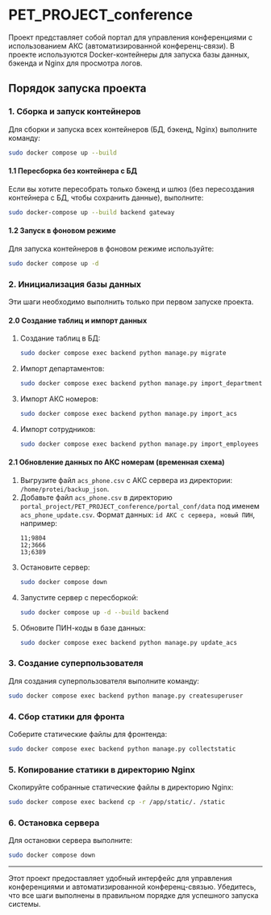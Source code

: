 # PET_PROJECT_conference

Проект представляет собой портал для управления конференциями с использованием АКС (автоматизированной конференц-связи). В проекте используются Docker-контейнеры для запуска базы данных, бэкенда и Nginx для просмотра логов.

## Порядок запуска проекта

### 1. Сборка и запуск контейнеров
Для сборки и запуска всех контейнеров (БД, бэкенд, Nginx) выполните команду:

```bash
sudo docker compose up --build
```

#### 1.1 Пересборка без контейнера с БД
Если вы хотите пересобрать только бэкенд и шлюз (без пересоздания контейнера с БД, чтобы сохранить данные), выполните:

```bash
sudo docker-compose up --build backend gateway
```

#### 1.2 Запуск в фоновом режиме
Для запуска контейнеров в фоновом режиме используйте:

```bash
sudo docker compose up -d
```

### 2. Инициализация базы данных
Эти шаги необходимо выполнить только при первом запуске проекта.

#### 2.0 Создание таблиц и импорт данных
1. Создание таблиц в БД:
   ```bash
   sudo docker compose exec backend python manage.py migrate
   ```

2. Импорт департаментов:
   ```bash
   sudo docker compose exec backend python manage.py import_department
   ```

3. Импорт АКС номеров:
   ```bash
   sudo docker compose exec backend python manage.py import_acs
   ```

4. Импорт сотрудников:
   ```bash
   sudo docker compose exec backend python manage.py import_employees
   ```

#### 2.1 Обновление данных по АКС номерам (временная схема)
1. Выгрузите файл `acs_phone.csv` с АКС сервера из директории: `/home/protei/backup_json`.
2. Добавьте файл `acs_phone.csv` в директорию `portal_project/PET_PROJECT_conference/portal_conf/data` под именем `acs_phone_update.csv`. Формат данных: `id АКС с сервера, новый ПИН`, например:
   ```
   11;9804
   12;3666
   13;6389
   ```
3. Остановите сервер:
   ```bash
   sudo docker compose down
   ```
4. Запустите сервер с пересборкой:
   ```bash
   sudo docker compose up -d --build backend
   ```
5. Обновите ПИН-коды в базе данных:
   ```bash
   sudo docker compose exec backend python manage.py update_acs
   ```

### 3. Создание суперпользователя
Для создания суперпользователя выполните команду:

```bash
sudo docker compose exec backend python manage.py createsuperuser
```

### 4. Сбор статики для фронта
Соберите статические файлы для фронтенда:

```bash
sudo docker compose exec backend python manage.py collectstatic
```

### 5. Копирование статики в директорию Nginx
Скопируйте собранные статические файлы в директорию Nginx:

```bash
sudo docker compose exec backend cp -r /app/static/. /static
```

### 6. Остановка сервера
Для остановки сервера выполните:

```bash
sudo docker compose down
```

---

Этот проект предоставляет удобный интерфейс для управления конференциями и автоматизированной конференц-связью. Убедитесь, что все шаги выполнены в правильном порядке для успешного запуска системы.
```
